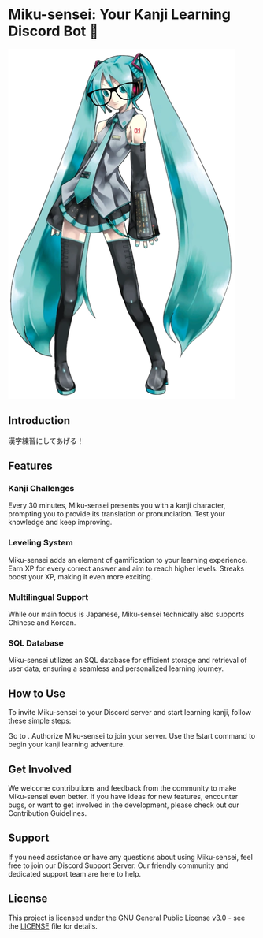 # Miku-sensei: Your Kanji Learning Discord Bot 🎌
![Miku-Sensei](photos/miku/basee.png)

## Introduction
漢字練習にしてあげる！

## Features
### Kanji Challenges
Every 30 minutes, Miku-sensei presents you with a kanji character, prompting you to provide its translation or pronunciation. Test your knowledge and keep improving.

### Leveling System
Miku-sensei adds an element of gamification to your learning experience. Earn XP for every correct answer and aim to reach higher levels. Streaks boost your XP, making it even more exciting.

### Multilingual Support
While our main focus is Japanese, Miku-sensei technically also supports Chinese and Korean.

### SQL Database
Miku-sensei utilizes an SQL database for efficient storage and retrieval of user data, ensuring a seamless and personalized learning journey.

## How to Use
To invite Miku-sensei to your Discord server and start learning kanji, follow these simple steps:

Go to .
Authorize Miku-sensei to join your server.
Use the !start command to begin your kanji learning adventure.

## Get Involved
We welcome contributions and feedback from the community to make Miku-sensei even better. If you have ideas for new features, encounter bugs, or want to get involved in the development, please check out our Contribution Guidelines.

## Support
If you need assistance or have any questions about using Miku-sensei, feel free to join our Discord Support Server. Our friendly community and dedicated support team are here to help.

## License
This project is licensed under the GNU General Public License v3.0 - see the [LICENSE](https://github.com/PGSTJ/Miku-Sensei/blob/main/LICENSE) file for details.
